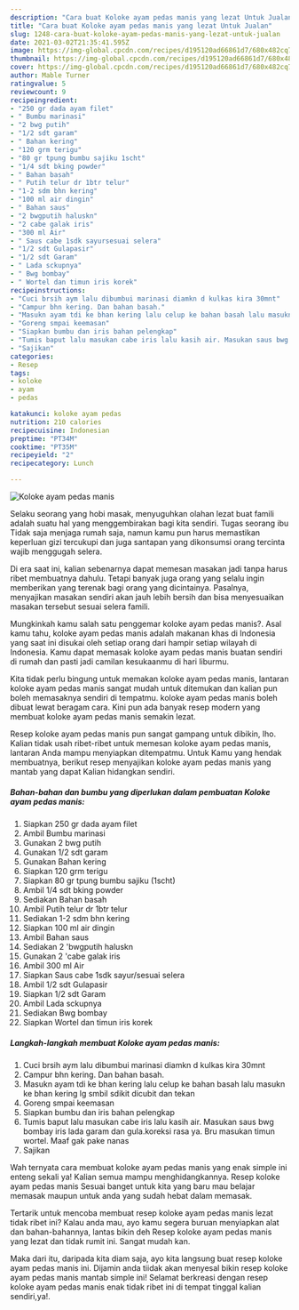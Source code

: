 ```yaml
---
description: "Cara buat Koloke ayam pedas manis yang lezat Untuk Jualan"
title: "Cara buat Koloke ayam pedas manis yang lezat Untuk Jualan"
slug: 1248-cara-buat-koloke-ayam-pedas-manis-yang-lezat-untuk-jualan
date: 2021-03-02T21:35:41.595Z
image: https://img-global.cpcdn.com/recipes/d195120ad66861d7/680x482cq70/koloke-ayam-pedas-manis-foto-resep-utama.jpg
thumbnail: https://img-global.cpcdn.com/recipes/d195120ad66861d7/680x482cq70/koloke-ayam-pedas-manis-foto-resep-utama.jpg
cover: https://img-global.cpcdn.com/recipes/d195120ad66861d7/680x482cq70/koloke-ayam-pedas-manis-foto-resep-utama.jpg
author: Mable Turner
ratingvalue: 5
reviewcount: 9
recipeingredient:
- "250 gr dada ayam filet"
- " Bumbu marinasi"
- "2 bwg putih"
- "1/2 sdt garam"
- " Bahan kering"
- "120 grm terigu"
- "80 gr tpung bumbu sajiku 1scht"
- "1/4 sdt bking powder"
- " Bahan basah"
- " Putih telur dr 1btr telur"
- "1-2 sdm bhn kering"
- "100 ml air dingin"
- " Bahan saus"
- "2 bwgputih haluskn"
- "2 cabe galak iris"
- "300 ml Air"
- " Saus cabe 1sdk sayursesuai selera"
- "1/2 sdt Gulapasir"
- "1/2 sdt Garam"
- " Lada sckupnya"
- " Bwg bombay"
- " Wortel dan timun iris korek"
recipeinstructions:
- "Cuci brsih aym lalu dibumbui marinasi diamkn d kulkas kira 30mnt"
- "Campur bhn kering. Dan bahan basah."
- "Masukn ayam tdi ke bhan kering lalu celup ke bahan basah lalu masukn ke bhan kering lg smbil sdikit dicubit dan tekan"
- "Goreng smpai keemasan"
- "Siapkan bumbu dan iris bahan pelengkap"
- "Tumis baput lalu masukan cabe iris lalu kasih air. Masukan saus bwg bombay iris lada garam dan gula.koreksi rasa ya. Bru masukan timun wortel. Maaf gak pake nanas"
- "Sajikan"
categories:
- Resep
tags:
- koloke
- ayam
- pedas

katakunci: koloke ayam pedas 
nutrition: 210 calories
recipecuisine: Indonesian
preptime: "PT34M"
cooktime: "PT35M"
recipeyield: "2"
recipecategory: Lunch

---
```



![Koloke ayam pedas manis](https://img-global.cpcdn.com/recipes/d195120ad66861d7/680x482cq70/koloke-ayam-pedas-manis-foto-resep-utama.jpg)

Selaku seorang yang hobi masak, menyuguhkan olahan lezat buat famili adalah suatu hal yang menggembirakan bagi kita sendiri. Tugas seorang ibu Tidak saja menjaga rumah saja, namun kamu pun harus memastikan keperluan gizi tercukupi dan juga santapan yang dikonsumsi orang tercinta wajib menggugah selera.

Di era  saat ini, kalian sebenarnya dapat memesan masakan jadi tanpa harus ribet membuatnya dahulu. Tetapi banyak juga orang yang selalu ingin memberikan yang terenak bagi orang yang dicintainya. Pasalnya, menyajikan masakan sendiri akan jauh lebih bersih dan bisa menyesuaikan masakan tersebut sesuai selera famili. 



Mungkinkah kamu salah satu penggemar koloke ayam pedas manis?. Asal kamu tahu, koloke ayam pedas manis adalah makanan khas di Indonesia yang saat ini disukai oleh setiap orang dari hampir setiap wilayah di Indonesia. Kamu dapat memasak koloke ayam pedas manis buatan sendiri di rumah dan pasti jadi camilan kesukaanmu di hari liburmu.

Kita tidak perlu bingung untuk memakan koloke ayam pedas manis, lantaran koloke ayam pedas manis sangat mudah untuk ditemukan dan kalian pun boleh memasaknya sendiri di tempatmu. koloke ayam pedas manis boleh dibuat lewat beragam cara. Kini pun ada banyak resep modern yang membuat koloke ayam pedas manis semakin lezat.

Resep koloke ayam pedas manis pun sangat gampang untuk dibikin, lho. Kalian tidak usah ribet-ribet untuk memesan koloke ayam pedas manis, lantaran Anda mampu menyiapkan ditempatmu. Untuk Kamu yang hendak membuatnya, berikut resep menyajikan koloke ayam pedas manis yang mantab yang dapat Kalian hidangkan sendiri.

<!--inarticleads1-->

##### Bahan-bahan dan bumbu yang diperlukan dalam pembuatan Koloke ayam pedas manis:

1. Siapkan 250 gr dada ayam filet
1. Ambil  Bumbu marinasi
1. Gunakan 2 bwg putih
1. Gunakan 1/2 sdt garam
1. Gunakan  Bahan kering
1. Siapkan 120 grm terigu
1. Siapkan 80 gr tpung bumbu sajiku (1scht)
1. Ambil 1/4 sdt bking powder
1. Sediakan  Bahan basah
1. Ambil  Putih telur dr 1btr telur
1. Sediakan 1-2 sdm bhn kering
1. Siapkan 100 ml air dingin
1. Ambil  Bahan saus
1. Sediakan 2 &#39;bwgputih haluskn
1. Gunakan 2 &#39;cabe galak iris
1. Ambil 300 ml Air
1. Siapkan  Saus cabe 1sdk sayur/sesuai selera
1. Ambil 1/2 sdt Gulapasir
1. Siapkan 1/2 sdt Garam
1. Ambil  Lada sckupnya
1. Sediakan  Bwg bombay
1. Siapkan  Wortel dan timun iris korek




<!--inarticleads2-->

##### Langkah-langkah membuat Koloke ayam pedas manis:

1. Cuci brsih aym lalu dibumbui marinasi diamkn d kulkas kira 30mnt
1. Campur bhn kering. Dan bahan basah.
1. Masukn ayam tdi ke bhan kering lalu celup ke bahan basah lalu masukn ke bhan kering lg smbil sdikit dicubit dan tekan
1. Goreng smpai keemasan
1. Siapkan bumbu dan iris bahan pelengkap
1. Tumis baput lalu masukan cabe iris lalu kasih air. Masukan saus bwg bombay iris lada garam dan gula.koreksi rasa ya. Bru masukan timun wortel. Maaf gak pake nanas
1. Sajikan




Wah ternyata cara membuat koloke ayam pedas manis yang enak simple ini enteng sekali ya! Kalian semua mampu menghidangkannya. Resep koloke ayam pedas manis Sesuai banget untuk kita yang baru mau belajar memasak maupun untuk anda yang sudah hebat dalam memasak.

Tertarik untuk mencoba membuat resep koloke ayam pedas manis lezat tidak ribet ini? Kalau anda mau, ayo kamu segera buruan menyiapkan alat dan bahan-bahannya, lantas bikin deh Resep koloke ayam pedas manis yang lezat dan tidak rumit ini. Sangat mudah kan. 

Maka dari itu, daripada kita diam saja, ayo kita langsung buat resep koloke ayam pedas manis ini. Dijamin anda tiidak akan menyesal bikin resep koloke ayam pedas manis mantab simple ini! Selamat berkreasi dengan resep koloke ayam pedas manis enak tidak ribet ini di tempat tinggal kalian sendiri,ya!.

